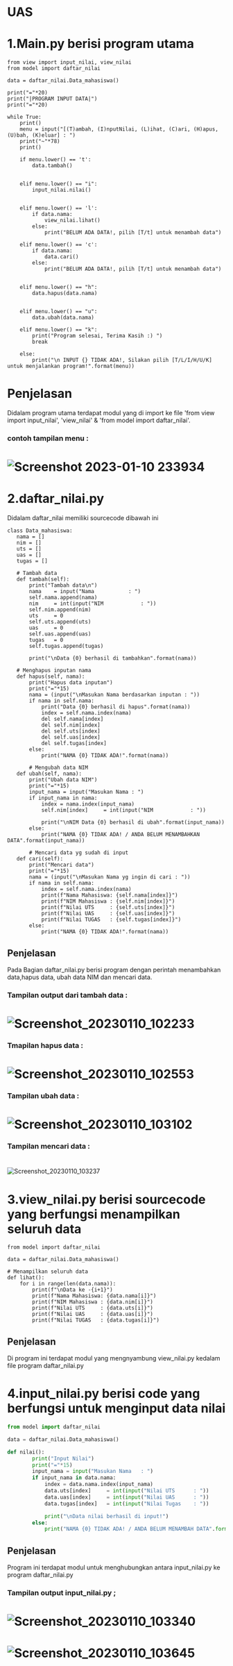 # UAS

# 1.Main.py berisi program utama
```phyton
from view import input_nilai, view_nilai
from model import daftar_nilai

data = daftar_nilai.Data_mahasiswa()

print("="*20)
print("|PROGRAM INPUT DATA|")
print("="*20)

while True: 
    print()
    menu = input("[(T)ambah, (I)nputNilai, (L)ihat, (C)ari, (H)apus, (U)bah, (K)eluar] : ")
    print("~"*78)
    print()

    if menu.lower() == 't':
        data.tambah()


    elif menu.lower() == "i":
        input_nilai.nilai()


    elif menu.lower() == 'l':
        if data.nama:
            view_nilai.lihat()
        else:
            print("BELUM ADA DATA!, pilih [T/t] untuk menambah data")  

    elif menu.lower() == 'c':
        if data.nama:
            data.cari()
        else:
            print("BELUM ADA DATA!, pilih [T/t] untuk menambah data") 
            

    elif menu.lower() == "h":
        data.hapus(data.nama)


    elif menu.lower() == "u":
        data.ubah(data.nama) 

    elif menu.lower() == "k":
        print("Program selesai, Terima Kasih :) ")
        break

    else:
        print("\n INPUT {} TIDAK ADA!, Silakan pilih [T/L/I/H/U/K] untuk menjalankan program!".format(menu))
```
# Penjelasan
Didalam program utama terdapat modul yang di import ke file 'from view import input_nilai', 'view_nilai' & 'from model import daftar_nilai'.

### contoh tampilan menu :
# ![Screenshot 2023-01-10 233934](https://user-images.githubusercontent.com/116090827/211700188-b60e8cfd-ddb9-4867-9e24-d8077f5ae27c.png)

# 2.daftar_nilai.py
 Didalam daftar_nilai memiliki sourcecode dibawah ini
 
 ```phython
 class Data_mahasiswa:
    nama = []
    nim = []
    uts = []
    uas = []
    tugas = []

    # Tambah data
    def tambah(self):
        print("Tambah data\n")
        nama    = input("Nama           : ")
        self.nama.append(nama)
        nim     = int(input("NIM            : "))
        self.nim.append(nim)
        uts     = 0
        self.uts.append(uts)
        uas     = 0
        self.uas.append(uas)
        tugas   = 0
        self.tugas.append(tugas)

        print("\nData {0} berhasil di tambahkan".format(nama))
                
    # Menghapus inputan nama
    def hapus(self, nama):
        print("Hapus data inputan")
        print("="*15)
        nama = (input("\nMasukan Nama berdasarkan inputan : "))
        if nama in self.nama:
            print("Data {0} berhasil di hapus".format(nama))
            index = self.nama.index(nama)
            del self.nama[index]
            del self.nim[index]
            del self.uts[index]
            del self.uas[index]
            del self.tugas[index]
        else:
            print("NAMA {0} TIDAK ADA!".format(nama))
    
        # Mengubah data NIM
    def ubah(self, nama):
        print("Ubah data NIM")
        print("="*15)
        input_nama = input("Masukan Nama : ")
        if input_nama in nama:
            index = nama.index(input_nama)
            self.nim[index]     = int(input("NIM            : "))

            print("\nNIM Data {0} berhasil di ubah".format(input_nama))
        else:
            print("NAMA {0} TIDAK ADA! / ANDA BELUM MENAMBAHKAN DATA".format(input_nama))
            
        # Mencari data yg sudah di input 
    def cari(self):
        print("Mencari data")
        print("="*15)
        nama = (input("\nMasukan Nama yg ingin di cari : "))
        if nama in self.nama:
            index = self.nama.index(nama)
            print(f"Nama Mahasiswa: {self.nama[index]}")
            print(f"NIM Mahasiswa : {self.nim[index]}")
            print(f"Nilai UTS     : {self.uts[index]}")
            print(f"Nilai UAS     : {self.uas[index]}")
            print(f"Nilai TUGAS   : {self.tugas[index]}")
        else:
            print("NAMA {0} TIDAK ADA!".format(nama))
```

## Penjelasan
Pada Bagian daftar_nilai.py berisi program dengan perintah menambahkan data,hapus data, ubah data NIM dan mencari data.

### Tampilan output dari tambah data :
# ![Screenshot_20230110_102233](https://user-images.githubusercontent.com/116090827/211704646-cd133bf4-1a96-43b2-8708-166d2ea07209.png)

### Tmapilan hapus data :
# ![Screenshot_20230110_102553](https://user-images.githubusercontent.com/116090827/211704814-bc177f4e-3c26-402c-8ebd-2f8d030e3ed5.png)

### Tampilan ubah data :
# ![Screenshot_20230110_103102](https://user-images.githubusercontent.com/116090827/211705064-fbd8e230-82c2-4d49-a722-bdcb4b4638d8.png)

### Tampilan mencari data : 
# 
![Screenshot_20230110_103237](https://user-images.githubusercontent.com/116090827/211705177-255152c9-402a-494e-ae13-3fe099f1a7bf.png)

# 3.view_nilai.py berisi sourcecode yang berfungsi menampilkan seluruh data 
```pyhton
from model import daftar_nilai

data = daftar_nilai.Data_mahasiswa()

# Menampilkan seluruh data 
def lihat():
    for i in range(len(data.nama)):
        print(f"\nData ke -{i+1}")
        print(f"Nama Mahasiswa: {data.nama[i]}")
        print(f"NIM Mahasiswa : {data.nim[i]}")
        print(f"Nilai UTS     : {data.uts[i]}")
        print(f"Nilai UAS     : {data.uas[i]}")
        print(f"Nilai TUGAS   : {data.tugas[i]}")
```
## Penjelasan
Di program ini terdapat modul yang mengnyambung view_nilai.py kedalam file program daftar_nilai.py

# 4.input_nilai.py berisi code yang berfungsi untuk menginput data nilai

```python
from model import daftar_nilai

data = daftar_nilai.Data_mahasiswa()

def nilai():
        print("Input Nilai")
        print("="*15)
        input_nama = input("Masukan Nama   : ")
        if input_nama in data.nama:
            index = data.nama.index(input_nama)
            data.uts[index]     = int(input("Nilai UTS      : "))
            data.uas[index]     = int(input("Nilai UAS      : "))
            data.tugas[index]   = int(input("Nilai Tugas    : "))

            print("\nData nilai berhasil di input!")
        else:
            print("NAMA {0} TIDAK ADA! / ANDA BELUM MENAMBAH DATA".format(input_nama))
```
## Penjelasan 
Program ini terdapat modul untuk menghubungkan antara input_nilai.py ke program daftar_nilai.py

### Tampilan output input_nilai.py ;
# ![Screenshot_20230110_103340](https://user-images.githubusercontent.com/116090827/211706687-e61495d5-c628-4f0b-8a71-a23dd1364c81.png)

# ![Screenshot_20230110_103645](https://user-images.githubusercontent.com/116090827/211706761-4fb0064b-bb60-4e6c-9317-d24a543b4f18.png)




